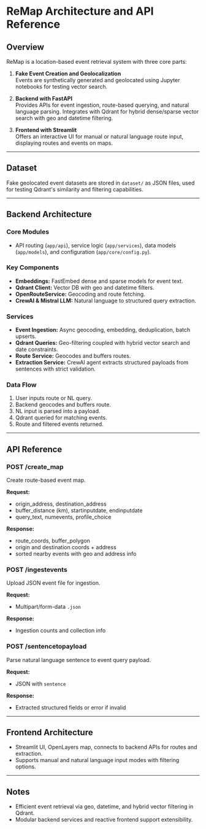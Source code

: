 # ReMap Architecture and API Reference

## Overview

ReMap is a location-based event retrieval system with three core parts:

1. **Fake Event Creation and Geolocalization**  
   Events are synthetically generated and geolocated using Jupyter notebooks for testing vector search.

2. **Backend with FastAPI**  
   Provides APIs for event ingestion, route-based querying, and natural language parsing. Integrates with Qdrant for hybrid dense/sparse vector search with geo and datetime filtering.

3. **Frontend with Streamlit**  
   Offers an interactive UI for manual or natural language route input, displaying routes and events on maps.

---

## Dataset

Fake geolocated event datasets are stored in `dataset/` as JSON files, used for testing Qdrant's similarity and filtering capabilities.

---

## Backend Architecture

### Core Modules

- API routing (`app/api`), service logic (`app/services`), data models (`app/models`), and configuration (`app/core/config.py`).

### Key Components

- **Embeddings:** FastEmbed dense and sparse models for event text.
- **Qdrant Client:** Vector DB with geo and datetime filters.
- **OpenRouteService:** Geocoding and route fetching.
- **CrewAI & Mistral LLM:** Natural language to structured query extraction.

### Services

- **Event Ingestion:** Async geocoding, embedding, deduplication, batch upserts.
- **Qdrant Queries:** Geo-filtering coupled with hybrid vector search and date constraints.
- **Route Service:** Geocodes and buffers routes.
- **Extraction Service:** CrewAI agent extracts structured payloads from sentences with strict validation.

### Data Flow

1. User inputs route or NL query.  
2. Backend geocodes and buffers route.  
3. NL input is parsed into a payload.  
4. Qdrant queried for matching events.  
5. Route and filtered events returned.

---

## API Reference

### POST /create_map

Create route-based event map.

**Request:**  
- origin_address, destination_address  
- buffer_distance (km), startinputdate, endinputdate  
- query_text, numevents, profile_choice

**Response:**  
- route_coords, buffer_polygon  
- origin and destination coords + address  
- sorted nearby events with geo and address info

### POST /ingestevents

Upload JSON event file for ingestion.

**Request:**  
- Multipart/form-data `.json`

**Response:**  
- Ingestion counts and collection info

### POST /sentencetopayload

Parse natural language sentence to event query payload.

**Request:**  
- JSON with `sentence`

**Response:**  
- Extracted structured fields or error if invalid

---

## Frontend Architecture

- Streamlit UI, OpenLayers map, connects to backend APIs for routes and extraction.
- Supports manual and natural language input modes with filtering options.

---

## Notes

- Efficient event retrieval via geo, datetime, and hybrid vector filtering in Qdrant.
- Modular backend services and reactive frontend support extensibility.

